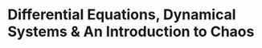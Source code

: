 <!--
Filename: 	index.md
Project: 	/Users/shume/Developer/DEDSIC
Author: 	shumez <https://github.com/shumez>
Created: 	2019-04-30 16:36:3
Modified: 	2019-04-30 19:54:9
-----
Copyright (c) 2019 shumez
-->

# Differential Equations, Dynamical Systems & An Introduction to Chaos